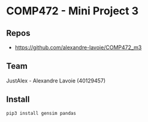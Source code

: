 # COMP472 - Mini Project 3

## Repos

- https://github.com/alexandre-lavoie/COMP472_m3

## Team

JustAlex - Alexandre Lavoie (40129457)

## Install

```
pip3 install gensim pandas
```

